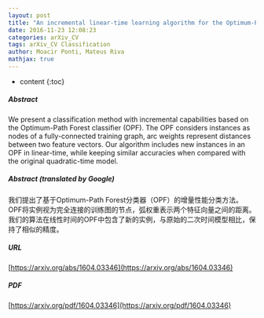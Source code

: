 ```yaml
---
layout: post
title: "An incremental linear-time learning algorithm for the Optimum-Path Forest classifier"
date: 2016-11-23 12:08:23
categories: arXiv_CV
tags: arXiv_CV Classification
author: Moacir Ponti, Mateus Riva
mathjax: true
---
```


* content
{:toc}

##### Abstract
We present a classification method with incremental capabilities based on the Optimum-Path Forest classifier (OPF). The OPF considers instances as nodes of a fully-connected training graph, arc weights represent distances between two feature vectors. Our algorithm includes new instances in an OPF in linear-time, while keeping similar accuracies when compared with the original quadratic-time model.

##### Abstract (translated by Google)
我们提出了基于Optimum-Path Forest分类器（OPF）的增量性能分类方法。 OPF将实例视为完全连接的训练图的节点，弧权重表示两个特征向量之间的距离。我们的算法在线性时间的OPF中包含了新的实例，与原始的二次时间模型相比，保持了相似的精度。

##### URL
[https://arxiv.org/abs/1604.03346](https://arxiv.org/abs/1604.03346)

##### PDF
[https://arxiv.org/pdf/1604.03346](https://arxiv.org/pdf/1604.03346)

